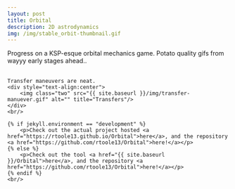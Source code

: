 ```yaml
---
layout: post
title: Orbital
description: 2D astrodynamics
img: /img/stable_orbit-thumbnail.gif
---
```

<div>
    Progress on a KSP-esque orbital mechanics game. Potato quality gifs from wayyy early stages ahead..
    <div style="text-align:center">
        <img class="two" src="{{ site.baseurl }}/img/stable_orbit.gif" alt="" title="Stable orbit"/>
    </div>
    <br/>

    Transfer maneuvers are neat.
    <div style="text-align:center">
        <img class="two" src="{{ site.baseurl }}/img/transfer-manuever.gif" alt="" title="Transfers"/>
    </div>
    <br/>

    {% if jekyll.environment == "development" %}
        <p>Check out the actual project hosted <a href="https://rtoole13.github.io/Orbital">here</a>, and the repository <a href="https://github.com/rtoole13/Orbital">here!</a></p>
    {% else %}
    	<p>Check out the tool <a href="{{ site.baseurl }}/Orbital">here</a>, and the repository <a href="https://github.com/rtoole13/Orbital">here!</a></p>
    {% endif %}
    <br/>
</div>
